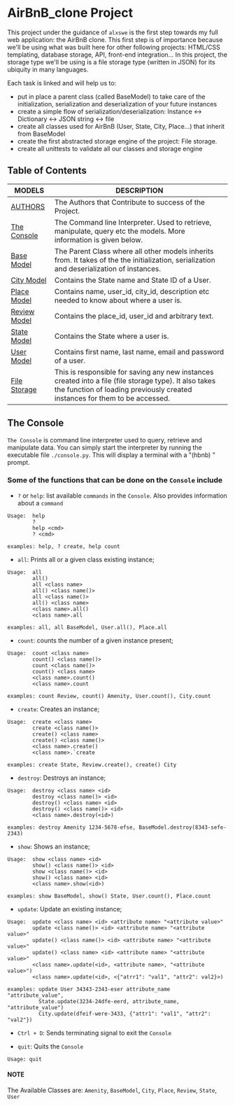 # AirBnB_clone Project

This project under the guidance of `alxswe` is the first step towards my full web application: the AirBnB clone. This first step is of importance because we'll be using what was built here for other following projects: HTML/CSS templating, database storage, API, front-end integration…
In this project, the storage type we'll be using is a file storage type (written in JSON) for its ubiquity in many languages.

Each task is linked and will help us to:

- put in place a parent class (called BaseModel) to take care of the initialization, serialization and deserialization of your future instances
- create a simple flow of serialization/deserialization: Instance <-> Dictionary <-> JSON string <-> file
- create all classes used for AirBnB (User, State, City, Place…) that inherit from BaseModel
- create the first abstracted storage engine of the project: File storage.
- create all unittests to validate all our classes and storage engine

## Table of Contents

| MODELS | DESCRIPTION |
| --- | --- |
| [AUTHORS](AUTHORS) | The Authors that Contribute to success of the Project. |
| [The Console](console.py) | The Command line Interpreter. Used to retrieve, manipulate, query etc the models. More information is given below. |
| [Base Model](models/base_model.py) | The Parent Class where all other models inherits from. It takes of the the initialization, serialization and deserialization of instances. |
| [City Model](models/city.py) | Contains the State name and State ID of a User. |
| [Place Model](models/place.py) | Contains name, user_id, city_id, description etc needed to know about where a user is. |
| [Review Model](models/review.p) | Contains the place_id, user_id and arbitrary text. |
| [State Model](models/state.py) | Contains the State where a user is. |
| [User Model](models/user.py) | Contains first name, last name, email and password of a user. |
| [File Storage](models/engine/file_storage.py)|  This is responsible for saving any new instances created into a file (file storage type). It also takes the function of loading previously created instances for them to be accessed. |

## The Console

`The Console` is command line interpreter used to query, retrieve and manipulate data.
You can simply start the interpreter by running the executable file `./console.py`. This will display a terminal with a "(hbnb) " prompt.

### Some of the functions that can be done on the `Console` include

- `?` or `help`: list available `commands` in the `Console`. Also provides information about a `command`

```python3
Usage:  help
        ?
        help <cmd>
        ? <cmd>

examples: help, ? create, help count
```

- `all`: Prints all or a given class existing instance;

```python3
Usage:  all
        all()
        all <class name>
        all() <class name()>
        all <class name()>
        all() <class name>
        <class name>.all()
        <class name>.all

examples: all, all BaseModel, User.all(), Place.all
```

- `count`: counts the number of a given instance present;

```python3
Usage:  count <class name>
        count() <class name()>
        count <class name()>
        count() <class name>
        <class name>.count()
        <class name>.count

examples: count Review, count() Amenity, User.count(), City.count
```

- `create`: Creates an instance;

```python3
Usage:  create <class name>
        create <class name()>
        create() <class name>
        create() <class name()>
        <class name>.create()
        <class name>.`create

examples: create State, Review.create(), create() City
```

- `destroy`: Destroys an instance;

```python3
Usage:  destroy <class name> <id>
        destroy <class name()> <id>
        destroy() <class name> <id>
        destroy() <class name()> <id>
        <class name>.destroy(<id>)

examples: destroy Amenity 1234-5678-efse, BaseModel.destroy(8343-sefe-2343)
```

- `show`: Shows an instance;

```python3
Usage:  show <class name> <id>
        show() <class name()> <id>
        show <class name()> <id>
        show() <class name> <id>
        <class name>.show(<id>)

examples: show BaseModel, show() State, User.count(), Place.count
```

- `update`: Update an existing instance;

```python3
Usage:  update <class name> <id> <attribute name> "<attribute value>"
        update <class name()> <id> <attribute name> "<attribute value>"
        update() <class name()> <id> <attribute name> "<attribute value>"
        update() <class name> <id> <attribute name> "<attribute value>"
        <class name>.update(<id>, <attribute name>, "<attribute value>")
        <class name>.update(<id>, <{"atrr1": "val1", "attr2": val2}>)

examples: update User 34343-2343-eser attribute_name "attribute_value",
          State.update(3234-24dfe-eerd, attribute_name, "attribute_value")
          City.update(dfeif-were-3433, {"attr1": "val1", "attr2": "val2"})
```

- `Ctrl + D`: Sends terminating signal to exit the `Console`

- `quit`: Quits the `Console`

```python3
Usage: quit
```

#### NOTE

The Available Classes are: `Amenity`, `BaseModel`, `City`, `Place`, `Review`, `State`, `User`
